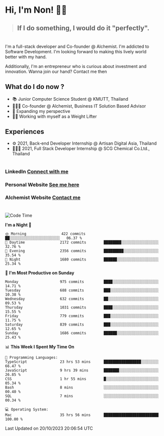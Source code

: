 # Hi, I'm Non! 🖐🏻

> ## If I do something, I would do it "perfectly".

#

I'm a full-stack developer and Co-founder @ Alchemist. I'm addicted to Software Development. I'm looking forward to making this lively world better with my hand.

Additionally, I'm an entrepreneur who is curious about investment and innovation. Wanna join our hand? Contact me then

## What do I do now ?

- 📚 Junior Computer Science Student @ KMUTT, Thailand
- 🧑🏻‍💻 Co-founder @ Alchemist, Business IT Solution Based Advisor
- 🌈 Expanding my perspective
- 🏋🏻 Working with myself as a Weight Lifter

## Experiences

- ⚙️ 2021, Back-end Developer Internship @ Artisan Digital Asia, Thailand
- 🧑🏻‍💻 2021, Full Stack Developer Internship @ SCG Chemical Co.Ltd., Thailand

#

### LinkedIn [Connect with me](https://www.linkedin.com/in/non-nontra/)

### Personal Website [See me here](https://nonnontra.com/)

### Alchemist Website [Contact me](https://alchemist-softwarehouse.co/)

#

<!--START_SECTION:waka-->
![Code Time](http://img.shields.io/badge/Code%20Time-3%2C246%20hrs%203%20mins-blue)

**I'm a Night 🦉** 

```text
🌞 Morning                422 commits         ██░░░░░░░░░░░░░░░░░░░░░░░   06.37 % 
🌆 Daytime                2172 commits        ████████░░░░░░░░░░░░░░░░░   32.76 % 
🌃 Evening                2356 commits        █████████░░░░░░░░░░░░░░░░   35.54 % 
🌙 Night                  1680 commits        ██████░░░░░░░░░░░░░░░░░░░   25.34 % 
```
📅 **I'm Most Productive on Sunday** 

```text
Monday                   975 commits         ████░░░░░░░░░░░░░░░░░░░░░   14.71 % 
Tuesday                  688 commits         ███░░░░░░░░░░░░░░░░░░░░░░   10.38 % 
Wednesday                632 commits         ██░░░░░░░░░░░░░░░░░░░░░░░   09.53 % 
Thursday                 1031 commits        ████░░░░░░░░░░░░░░░░░░░░░   15.55 % 
Friday                   779 commits         ███░░░░░░░░░░░░░░░░░░░░░░   11.75 % 
Saturday                 839 commits         ███░░░░░░░░░░░░░░░░░░░░░░   12.65 % 
Sunday                   1686 commits        ██████░░░░░░░░░░░░░░░░░░░   25.43 % 
```


📊 **This Week I Spent My Time On** 

```text
💬 Programming Languages: 
TypeScript               23 hrs 53 mins      █████████████████░░░░░░░░   66.47 % 
JavaScript               9 hrs 39 mins       ███████░░░░░░░░░░░░░░░░░░   26.85 % 
CSS                      1 hr 55 mins        █░░░░░░░░░░░░░░░░░░░░░░░░   05.34 % 
Bash                     8 mins              ░░░░░░░░░░░░░░░░░░░░░░░░░   00.40 % 
SQL                      7 mins              ░░░░░░░░░░░░░░░░░░░░░░░░░   00.34 % 

💻 Operating System: 
Mac                      35 hrs 56 mins      █████████████████████████   100.00 % 
```


 Last Updated on 20/10/2023 20:06:54 UTC
<!--END_SECTION:waka-->
